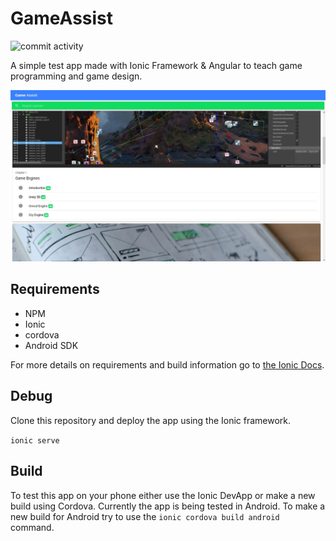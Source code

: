 # GameAssist


![commit activity](https://img.shields.io/github/commit-activity/m/PlanBGamestudios/GameAssist.svg)

A simple test app made with Ionic Framework & Angular to teach game programming and game design.

![Screenshot](https://raw.githubusercontent.com/PlanBGamestudios/GameAssist/master/GameAssist/resources/img/screenshot.JPG "Screenshot")

## Requirements

- NPM
- Ionic
- cordova
- Android SDK

For more details on requirements and build information go to [the Ionic Docs](https://ionicframework.com/docs/).

## Debug

Clone this repository and deploy the app using the Ionic framework.

`ionic serve`

## Build

To test this app on your phone either use the Ionic DevApp or make a new build using Cordova.
Currently the app is being tested in Android. To make a new build for Android try to use the `ionic cordova build android` command.
